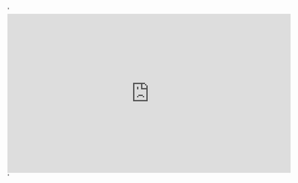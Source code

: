 '<iframe width="640" height="360" src="https://www.youtube.com/embed/8hiHE4yNuJw?si=vfde88a9bI5zewVp" title="YouTube video player" frameborder="0" allow="accelerometer; autoplay; clipboard-write; encrypted-media; gyroscope; picture-in-picture; web-share" referrerpolicy="strict-origin-when-cross-origin" allowfullscreen></iframe>'
